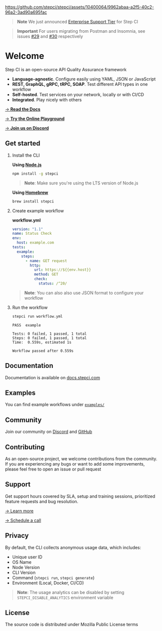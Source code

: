 https://github.com/stepci/stepci/assets/10400064/9962abaa-a2f5-40c2-96a2-3ad90a695fac

> **Note**
> We just announced [Enterprise Support Tier](#support) for Step CI

> **Important**
> For users migrating from Postman and Insomnia, see issues [#29](https://github.com/stepci/stepci/issues/29) and [#30](https://github.com/stepci/stepci/issues/30) respectively

# Welcome

Step CI is an open-source API Quality Assurance framework

- **Language-agnostic**. Configure easily using YAML, JSON or JavaScript
- **REST, GraphQL, gRPC, tRPC, SOAP**. Test different API types in one workflow
- **Self-hosted**. Test services on your network, locally or with CI/CD
- **Integrated**. Play nicely with others

[→ **Read the Docs**](https://docs.stepci.com)

[→ **Try the Online Playground**](https://stepci.com)

[→ **Join us on Discord**](https://discord.gg/KqJJzJ3BTu)

## Get started

1. Install the CLI

   **Using [Node.js](https://nodejs.org/en/)**

    ```sh
    npm install -g stepci
    ```

    > **Note**: Make sure you're using the LTS version of Node.js

    **Using [Homebrew](https://brew.sh/)**

    ```sh
    brew install stepci
    ```

2. Create example workflow

    **workflow.yml**

    ```yaml
    version: "1.1"
    name: Status Check
    env:
      host: example.com
    tests:
      example:
        steps:
          - name: GET request
            http:
              url: https://${{env.host}}
              method: GET
              check:
                status: /^20/
    ```

    > **Note**: You can also also use JSON format to configure your workflow

3. Run the workflow

    ```sh
    stepci run workflow.yml
    ```

    ```
    PASS  example

    Tests: 0 failed, 1 passed, 1 total
    Steps: 0 failed, 1 passed, 1 total
    Time:  0.559s, estimated 1s

    Workflow passed after 0.559s
    ```

## Documentation

Documentation is available on [docs.stepci.com](https://docs.stepci.com)

## Examples

You can find example workflows under [`examples/`](examples/)

## Community

Join our community on [Discord](https://discord.gg/KqJJzJ3BTu) and [GitHub](https://github.com/stepci/stepci/discussions)

## Contributing

As an open-source project, we welcome contributions from the community. If you are experiencing any bugs or want to add some improvements, please feel free to open an issue or pull request

## Support

Get support hours covered by SLA, setup and training sessions, prioritized feature requests and bug resolution.

[→ Learn more](https://stepci.com/#pricing)

[→ Schedule a call](https://cal.com/wissmueller/30-minute-call)

## Privacy

By default, the CLI collects anonymous usage data, which includes:

- Unique user ID
- OS Name
- Node Version
- CLI Version
- Command (`stepci run`, `stepci generate`)
- Environment (Local, Docker, CI/CD)

> **Note**: The usage analytics can be disabled by setting `STEPCI_DISABLE_ANALYTICS` environment variable

## License

The source code is distributed under Mozilla Public License terms
